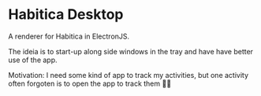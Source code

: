 # Habitica Desktop

A renderer for Habitica in ElectronJS.

The ideia is to start-up along side windows in the tray and have have better use of the app.

Motivation: I need some kind of app to track my activities, but one activity often forgoten is to open the app to track them 🤦‍♂️
